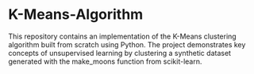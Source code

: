 # K-Means-Algorithm
This repository contains an implementation of the K-Means clustering algorithm built from scratch using Python. The project demonstrates key concepts of unsupervised learning by clustering a synthetic dataset generated with the make_moons function from scikit-learn.  
